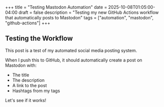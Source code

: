 +++
title = "Testing Mastodon Automation"
date = 2025-10-08T01:05:00-04:00
draft = false
description = "Testing my new GitHub Actions workflow that automatically posts to Mastodon"
tags = ["automation", "mastodon", "github-actions"]
+++

## Testing the Workflow

This post is a test of my automated social media posting system.

When I push this to GitHub, it should automatically create a post on
Mastodon with:
- The title
- The description
- A link to the post
- Hashtags from my tags

Let's see if it works!
